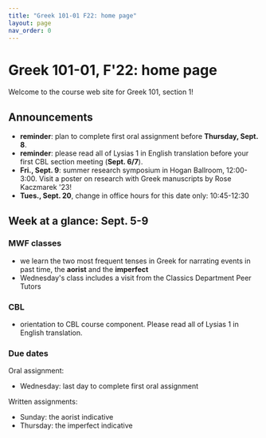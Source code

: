 ```yaml
---
title: "Greek 101-01 F22: home page"
layout: page
nav_order: 0
---
```




# Greek 101-01, F'22: home page

Welcome to the course web site for Greek 101, section 1! 


## Announcements

- **reminder**: plan to complete first oral assignment before **Thursday, Sept. 8**.
- **reminder**: please read all of Lysias 1 in English translation before your first CBL section meeting (**Sept. 6/7**).
- **Fri., Sept. 9**: summer research symposium in Hogan Ballroom, 12:00-3:00. Visit a poster on research with Greek manuscripts by Rose Kaczmarek '23!
- **Tues., Sept. 20**, change in office hours for this date only: 10:45-12:30



## Week at a glance: Sept. 5-9

### MWF classes

- we learn the two most frequent tenses in Greek for narrating events in past time, the **aorist** and the **imperfect**
- Wednesday's class includes a visit from the Classics Department Peer Tutors


### CBL

- orientation to CBL course component.  Please read all of Lysias 1 in English translation.


### Due dates


Oral assignment:

- Wednesday: last day to complete first oral assignment


Written assignments:

- Sunday: the aorist indicative
- Thursday: the imperfect indicative

